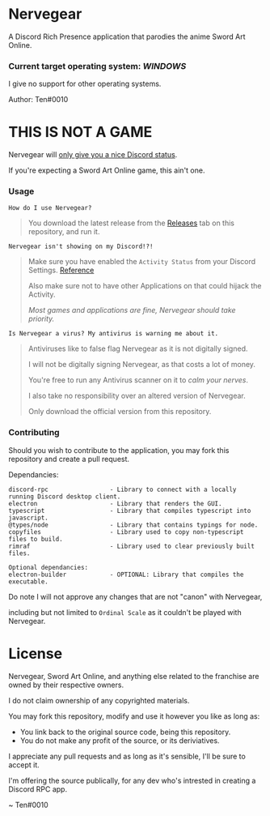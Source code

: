 # Nervegear
A Discord Rich Presence application that parodies the anime Sword Art Online.

### Current target operating system: _WINDOWS_

I give no support for other operating systems.

Author: Ten#0010

# THIS IS NOT A GAME
Nervegear will <ins>only give you a nice Discord status</ins>.

If you're expecting a Sword Art Online game, this ain't one.

### Usage
`How do I use Nervegear?`
> You download the latest release from the [Releases](https://github.com/TenDRILLL/Nervegear/releases) tab on this repository, and run it.

`Nervegear isn't showing on my Discord!?!`
> Make sure you have enabled the `Activity Status` from your Discord Settings.
> [Reference](https://i.imgur.com/TktykUR.png)
>
> Also make sure not to have other Applications on that could hijack the Activity.
> 
> *Most games and applications are fine, Nervegear should take priority.*

`Is Nervegear a virus? My antivirus is warning me about it.`
> Antiviruses like to false flag Nervegear as it is not digitally signed.
> 
> I will not be digitally signing Nervegear, as that costs a lot of money.
> 
> You're free to run any Antivirus scanner on it to *calm your nerves*.
>
> I also take no responsibility over an altered version of Nervegear.
> 
>Only download the official version from this repository.
### Contributing
Should you wish to contribute to the application, you may fork this repository and create a pull request.

Dependancies:
```
discord-rpc                 - Library to connect with a locally running Discord desktop client.
electron                    - Library that renders the GUI.
typescript                  - Library that compiles typescript into javascript. 
@types/node                 - Library that contains typings for node.
copyfiles                   - Library used to copy non-typescript files to build.
rimraf                      - Library used to clear previously built files.

Optional dependancies:
electron-builder            - OPTIONAL: Library that compiles the executable.
```

Do note I will not approve any changes that are not "canon" with Nervegear,

including but not limited to `Ordinal Scale` as it couldn't be played with Nervegear.

# License
Nervegear, Sword Art Online, and anything else related to the franchise are owned by their respective owners.

I do not claim ownership of any copyrighted materials.

You may fork this repository, modify and use it however you like as long as:
+ You link back to the original source code, being this repository.
+ You do not make any profit of the source, or its deriviatives.

I appreciate any pull requests and as long as it's sensible, I'll be sure to accept it.

I'm offering the source publically, for any dev who's intrested in creating a Discord RPC app.

~ Ten#0010
